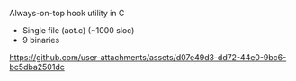 Always-on-top hook utility in C
  - Single file (aot.c) (~1000 sloc)
  - 9 binaries

https://github.com/user-attachments/assets/d07e49d3-dd72-44e0-9bc6-bc5dba2501dc

